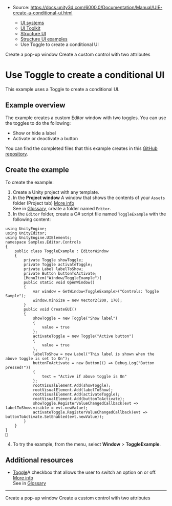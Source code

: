 * Source: https://docs.unity3d.com/6000.0/Documentation/Manual/UIE-create-a-conditional-ui.html

  * [UI systems](https://docs.unity3d.com/6000.0/Documentation/Manual/UIToolkits.html)
  * [UI Toolkit](https://docs.unity3d.com/6000.0/Documentation/Manual/UIElements.html)
  * [Structure UI](https://docs.unity3d.com/6000.0/Documentation/Manual/UIE-structure-ui.html)
  * [Structure UI examples](https://docs.unity3d.com/6000.0/Documentation/Manual/UIE-uxml-examples.html)
  * Use Toggle to create a conditional UI


[](https://docs.unity3d.com/6000.0/Documentation/Manual/UIE-create-a-popup-window.html)
Create a pop-up window
[](https://docs.unity3d.com/6000.0/Documentation/Manual/UIB-structuring-ui-custom-elements.html)
Create a custom control with two attributes
# Use Toggle to create a conditional UI
This example uses a Toggle to create a conditional UI. 
## Example overview
The example creates a custom Editor window with two toggles. You can use the toggles to do the following:
  * Show or hide a label
  * Activate or deactivate a button


You can find the completed files that this example creates in this [GitHub repository](https://github.com/Unity-Technologies/ui-toolkit-manual-code-examples/tree/master/ToggleExample).
## Create the example
To create the example:
  1. Create a Unity project with any template.
  2. In the **Project window** A window that shows the contents of your `Assets` folder (Project tab) [More info](https://docs.unity3d.com/6000.0/Documentation/Manual/ProjectView.html)  
See in [Glossary](https://docs.unity3d.com/6000.0/Documentation/Manual/Glossary.html#Projectwindow), create a folder named `Editor`.
  3. In the `Editor` folder, create a C# script file named `ToggleExample` with the following content:
```
using UnityEngine;
using UnityEditor;
using UnityEngine.UIElements;
namespace Samples.Editor.Controls
{
    public class ToggleExample : EditorWindow
    {
        private Toggle showToggle;
        private Toggle activateToggle;
        private Label labelToShow;
        private Button buttonToActivate;
        [MenuItem("Window/ToggleExample")]
        public static void OpenWindow()
        {
            var window = GetWindow<ToggleExample>("Controls: Toggle Sample");
            window.minSize = new Vector2(200, 170);
        }
        public void CreateGUI()
        {
            showToggle = new Toggle("Show label")
            {
                value = true
            };
            activateToggle = new Toggle("Active button")
            {
                value = true
            };
            labelToShow = new Label("This label is shown when the above toggle is set to On");
            buttonToActivate = new Button(() => Debug.Log("Button pressed!"))
            {
                text = "Active if above toggle is On"
            };
            rootVisualElement.Add(showToggle);
            rootVisualElement.Add(labelToShow);
            rootVisualElement.Add(activateToggle);
            rootVisualElement.Add(buttonToActivate);
            showToggle.RegisterValueChangedCallback(evt => labelToShow.visible = evt.newValue);
            activateToggle.RegisterValueChangedCallback(evt => buttonToActivate.SetEnabled(evt.newValue));
        }
    }
}

```

  4. To try the example, from the menu, select **Window** > **ToggleExample**.


## Additional resources
  * [Toggle](https://docs.unity3d.com/6000.0/Documentation/Manual/UIE-uxml-element-Toggle.html)A checkbox that allows the user to switch an option on or off. [More info](https://docs.unity3d.com/6000.0/Documentation/Manual/UIE-uxml-element-Toggle.html)  
See in [Glossary](https://docs.unity3d.com/6000.0/Documentation/Manual/Glossary.html#Toggle)


* * *
[](https://docs.unity3d.com/6000.0/Documentation/Manual/UIE-create-a-popup-window.html)
Create a pop-up window
[](https://docs.unity3d.com/6000.0/Documentation/Manual/UIB-structuring-ui-custom-elements.html)
Create a custom control with two attributes
